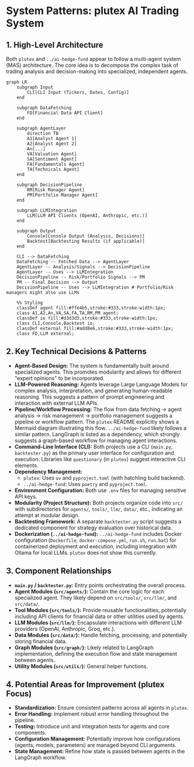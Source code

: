 # System Patterns: plutex AI Trading System

## 1. High-Level Architecture

Both `plutex` and `../ai-hedge-fund` appear to follow a multi-agent system (MAS) architecture. The core idea is to decompose the complex task of trading analysis and decision-making into specialized, independent agents.

```mermaid
graph LR
    subgraph Input
        CLI[CLI Input (Tickers, Dates, Config)]
    end

    subgraph DataFetching
        FD[Financial Data API Client]
    end

    subgraph AgentLayer
        direction TB
        A1[Analyst Agent 1]
        A2[Analyst Agent 2]
        An[...]
        VA[Valuation Agent]
        SA[Sentiment Agent]
        FA[Fundamentals Agent]
        TA[Technicals Agent]
    end

    subgraph DecisionPipeline
        RM[Risk Manager Agent]
        PM[Portfolio Manager Agent]
    end

    subgraph LLMIntegration
        LLM[LLM API Clients (OpenAI, Anthropic, etc.)]
    end

    subgraph Output
        Console[Console Output (Analysis, Decisions)]
        Backtest[Backtesting Results (if applicable)]
    end

    CLI --> DataFetching
    DataFetching -- Fetched Data --> AgentLayer
    AgentLayer -- Analysis/Signals --> DecisionPipeline
    AgentLayer -- Uses --> LLMIntegration
    DecisionPipeline -- Risk/Portfolio Signals --> PM
    PM -- Final Decision --> Output
    DecisionPipeline -- Uses --> LLMIntegration # Portfolio/Risk managers might also use LLMs

    %% Styling
    classDef agent fill:#ffe4b5,stroke:#333,stroke-width:1px;
    class A1,A2,An,VA,SA,FA,TA,RM,PM agent;
    classDef io fill:#d3d3d3,stroke:#333,stroke-width:1px;
    class CLI,Console,Backtest io;
    classDef external fill:#add8e6,stroke:#333,stroke-width:1px;
    class FD,LLM external;
```

## 2. Key Technical Decisions & Patterns

- **Agent-Based Design:** The system is fundamentally built around specialized agents. This promotes modularity and allows for different "expert opinions" to be incorporated.
- **LLM-Powered Reasoning:** Agents leverage Large Language Models for complex analysis, interpretation, and generating human-readable reasoning. This suggests a pattern of prompt engineering and interaction with external LLM APIs.
- **Pipeline/Workflow Processing:** The flow from data fetching -> agent analysis -> risk management -> portfolio management suggests a pipeline or workflow pattern. The `plutex` README explicitly shows a Mermaid diagram illustrating this flow. `../ai-hedge-fund` likely follows a similar pattern. LangGraph is listed as a dependency, which strongly suggests a graph-based workflow for managing agent interactions.
- **Command-Line Interface (CLI):** Both projects use a CLI (`main.py`, `backtester.py`) as the primary user interface for configuration and execution. Libraries like `questionary` (in `plutex`) suggest interactive CLI elements.
- **Dependency Management:**
    - `plutex`: Uses `uv` and `pyproject.toml` (with hatchling build backend).
    - `../ai-hedge-fund`: Uses `poetry` and `pyproject.toml`.
- **Environment Configuration:** Both use `.env` files for managing sensitive API keys.
- **Modularity (Project Structure):** Both projects organize code into `src/` with subdirectories for `agents/`, `tools/`, `llm/`, `data/`, etc., indicating an attempt at modular design.
- **Backtesting Framework:** A separate `backtester.py` script suggests a dedicated component for strategy evaluation over historical data.
- **Dockerization (`../ai-hedge-fund`):** `../ai-hedge-fund` includes Docker configuration (`Dockerfile`, `docker-compose.yml`, `run.sh`, `run.bat`) for containerized deployment and execution, including integration with Ollama for local LLMs. `plutex` does not show this currently.

## 3. Component Relationships

- **`main.py` / `backtester.py`:** Entry points orchestrating the overall process.
- **Agent Modules (`src/agents/`):** Contain the core logic for each specialized agent. They likely depend on `src/tools/`, `src/llm/`, and `src/data/`.
- **Tool Modules (`src/tools/`):** Provide reusable functionalities, potentially including API clients for financial data or other utilities used by agents.
- **LLM Modules (`src/llm/`):** Encapsulate interactions with different LLM providers (OpenAI, Anthropic, Groq, etc.).
- **Data Modules (`src/data/`):** Handle fetching, processing, and potentially storing financial data.
- **Graph Modules (`src/graph/`):** Likely related to LangGraph implementation, defining the execution flow and state management between agents.
- **Utility Modules (`src/utils/`):** General helper functions.

## 4. Potential Areas for Improvement (plutex Focus)

- **Standardization:** Ensure consistent patterns across all agents in `plutex`.
- **Error Handling:** Implement robust error handling throughout the pipeline.
- **Testing:** Introduce unit and integration tests for agents and core components.
- **Configuration Management:** Potentially improve how configurations (agents, models, parameters) are managed beyond CLI arguments.
- **State Management:** Refine how state is passed between agents in the LangGraph workflow.
